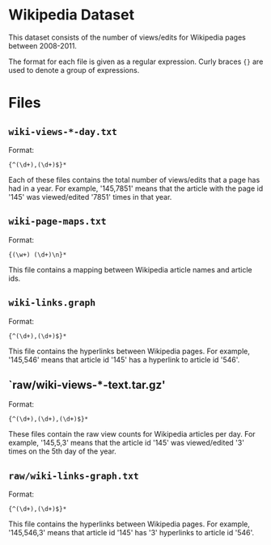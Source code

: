 # Wikipedia Dataset

This dataset consists of the number of views/edits for Wikipedia pages between
2008-2011.

The format for each file is given as a regular expression. Curly braces `{}` are
used to denote a group of expressions.

# Files

## `wiki-views-*-day.txt`

Format:

	{^(\d+),(\d+)$}*

Each of these files contains the total number of views/edits that a page has had
in a year.  For example, '145,7851' means that the article with the page id
'145' was viewed/edited '7851' times in that year.

## `wiki-page-maps.txt`

Format:

    {(\w+) (\d+)\n}*

This file contains a mapping between Wikipedia article names and article ids.

## `wiki-links.graph`

Format:

    {^(\d+),(\d+)$}*

This file contains the hyperlinks between Wikipedia pages. For example,
'145,546' means that article id '145' has a hyperlink to article id '546'.


## `raw/wiki-views-*-text.tar.gz'

Format:

	{^(\d+),(\d+),(\d+)$}*

These files contain the raw view counts for Wikipedia articles per day.  For
example, '145,5,3' means that the article id '145' was viewed/edited '3' times
on the 5th day of the year. 

## `raw/wiki-links-graph.txt`

Format:

    {^(\d+),(\d+)$}*

This file contains the hyperlinks between Wikipedia pages.  For example,
'145,546,3' means that article id '145' has '3' hyperlinks to article id '546'.

